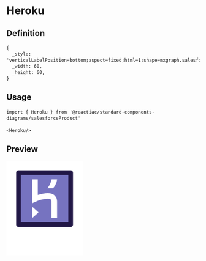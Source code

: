 # Heroku

## Definition

```
{
  _style: 'verticalLabelPosition=bottom;aspect=fixed;html=1;shape=mxgraph.salesforce.heroku;',
  _width: 60,
  _height: 60,
}
```

## Usage

```
import { Heroku } from '@reactiac/standard-components-diagrams/salesforceProduct'

<Heroku/>
```

## Preview

<img src="./heroku.png" width="200"/>
